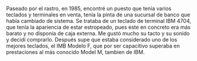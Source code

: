Paseado por el rastro, en 1985, encontré un puesto que tenia varios teclados y terminales en venta, tenía la pinta de una sucursal de banco que había cambiado de sistema.
Se trataba de un teclado de terminal IBM 4704, que tenía la apariencia de estar estropeado, pues este en concreto era más barato y no disponía de caja externa.
Me gustó mucho su tacto y su sonido y decidí comprarlo. Después supe que estaba considerado uno de los mejores teclados, el IMB Modelo F, que por ser capacitivo superaba en prestaciones al más conocido Model M, tambien de IBM.
